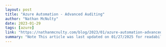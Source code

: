 ```yaml
---
layout: post
title: "Azure Automation - Advanced Auditing"
author: "Nathan McNulty"
date: 2023-01-29
tags: [azure]
link: "https://nathanmcnulty.com/blog/2023/01/azure-automation-advanced-auditing/"
summary: "Note This article was last updated on 01/27/2025 for readability and updated URLs, and the content itself will be updated in the near future :)"
---
```

